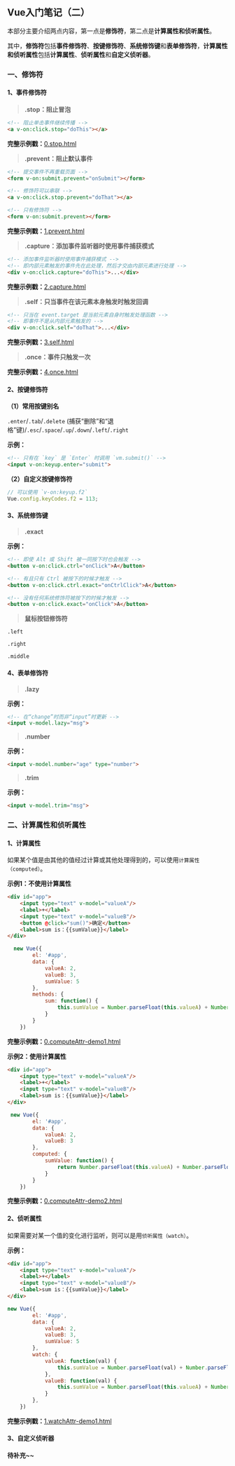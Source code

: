 ## Vue入门笔记（二）

本部分主要介绍两点内容，第一点是**修饰符**，第二点是**计算属性和侦听属性**。 

其中，**修饰符**包括**事件修饰符**、**按键修饰符**、**系统修饰键**和**表单修饰符**，**计算属性和侦听属性**包括**计算属性**、**侦听属性**和**自定义侦听器**。

### 一、修饰符

#### 1、事件修饰符

> **.stop：阻止冒泡**

```html
<!-- 阻止单击事件继续传播 -->
<a v-on:click.stop="doThis"></a>
```

**完整示例戳：**[0.stop.html](https://github.com/snowLeopard93/vue-demo/blob/master/vue/modifier/0.stop.html)

> **.prevent：阻止默认事件**

```html
<!-- 提交事件不再重载页面 -->
<form v-on:submit.prevent="onSubmit"></form>
```

```html
<!-- 修饰符可以串联 -->
<a v-on:click.stop.prevent="doThat"></a>
```

```html
<!-- 只有修饰符 -->
<form v-on:submit.prevent></form>
```

**完整示例戳：**[1.prevent.html](https://github.com/snowLeopard93/vue-demo/blob/master/vue/modifier/1.prevent.html)

> **.capture：添加事件监听器时使用事件捕获模式**

```html
<!-- 添加事件监听器时使用事件捕获模式 -->
<!-- 即内部元素触发的事件先在此处理，然后才交由内部元素进行处理 -->
<div v-on:click.capture="doThis">...</div>
```

**完整示例戳：**[2.capture.html](https://github.com/snowLeopard93/vue-demo/blob/master/vue/modifier/2.capture.html)

> **.self：只当事件在该元素本身触发时触发回调**

```html
<!-- 只当在 event.target 是当前元素自身时触发处理函数 -->
<!-- 即事件不是从内部元素触发的 -->
<div v-on:click.self="doThat">...</div>
```

**完整示例戳：**[3.self.html](https://github.com/snowLeopard93/vue-demo/blob/master/vue/modifier/3.self.html)

> **.once：事件只触发一次**

**完整示例戳：**[4.once.html](https://github.com/snowLeopard93/vue-demo/blob/master/vue/modifier/4.once.html)

#### 2、按键修饰符

**（1）常用按键别名**

`.enter`/`.tab`/`.delete` (捕获“删除”和“退格”键)/`.esc`/`.space`/`.up`/`.down`/`.left`/`.right`

**示例：**

```html
<!-- 只有在 `key` 是 `Enter` 时调用 `vm.submit()` -->
<input v-on:keyup.enter="submit">
```

**（2）自定义按键修饰符**

```javascript
// 可以使用 `v-on:keyup.f2`
Vue.config.keyCodes.f2 = 113;
```


#### 3、系统修饰键

> **.exact**

**示例：**

```html
<!-- 即使 Alt 或 Shift 被一同按下时也会触发 -->
<button v-on:click.ctrl="onClick">A</button>

<!-- 有且只有 Ctrl 被按下的时候才触发 -->
<button v-on:click.ctrl.exact="onCtrlClick">A</button>

<!-- 没有任何系统修饰符被按下的时候才触发 -->
<button v-on:click.exact="onClick">A</button>
```

> **鼠标按钮修饰符**

`.left`

`.right`

`.middle`


#### 4、表单修饰符

> **.lazy**

**示例：**

```html
<!-- 在“change”时而非“input”时更新 -->
<input v-model.lazy="msg">
```

> **.number**

**示例：**

```html
<input v-model.number="age" type="number">
```

> **.trim**

**示例：**

```html
<input v-model.trim="msg">
```

### 二、计算属性和侦听属性

#### 1、计算属性

如果某个值是由其他的值经过计算或其他处理得到的，可以使用`计算属性（computed）`。

**示例1：不使用计算属性**

```html
<div id="app">
    <input type="text" v-model="valueA"/>
    <label>+</label>
    <input type="text" v-model="valueB"/>
    <button @click="sum()">确定</button>
    <label>sum is：{{sumValue}}</label>
</div>
```

```javascript
  new Vue({
        el: '#app',
        data: {
            valueA: 2,
            valueB: 3,
            sumValue: 5
        },
        methods: {
            sum: function() {
                this.sumValue = Number.parseFloat(this.valueA) + Number.parseFloat(this.valueB);
            }
        }
    })
```

**完整示例戳：**[0.computeAttr-demo1.html](https://github.com/snowLeopard93/vue-demo/blob/master/vue/basic/0.computeAttr-demo1.html)

**示例2：使用计算属性**

```html
<div id="app">
    <input type="text" v-model="valueA"/>
    <label>+</label>
    <input type="text" v-model="valueB"/>
    <label>sum is：{{sumValue}}</label>
</div>
```

```javascript
 new Vue({
        el: '#app',
        data: {
            valueA: 2,
            valueB: 3
        },
        computed: {
            sumValue: function() {
                return Number.parseFloat(this.valueA) + Number.parseFloat(this.valueB);
            }
        }
    })
```

**完整示例戳：**[0.computeAttr-demo2.html](https://github.com/snowLeopard93/vue-demo/blob/master/vue/basic/0.computeAttr-demo2.html)

#### 2、侦听属性

如果需要对某一个值的变化进行监听，则可以是用`侦听属性（watch）`。

**示例：**

```html
<div id="app">
    <input type="text" v-model="valueA"/>
    <label>+</label>
    <input type="text" v-model="valueB"/>
    <label>sum is：{{sumValue}}</label>
</div>
```

```javascript
new Vue({
        el: '#app',
        data: {
            valueA: 2,
            valueB: 3,
            sumValue: 5
        },
        watch: {
            valueA: function(val) {
                this.sumValue = Number.parseFloat(val) + Number.parseFloat(this.valueB);
            },
            valueB: function(val) {
                this.sumValue = Number.parseFloat(this.valueA) + Number.parseFloat(val);
            }
        },
    })
```

**完整示例戳：**[1.watchAttr-demo1.html](https://github.com/snowLeopard93/vue-demo/blob/master/vue/basic/1.watchAttr-demo1.html)

#### 3、自定义侦听器

**待补充~~**

